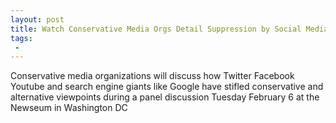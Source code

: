```yaml
---
layout: post
title: Watch Conservative Media Orgs Detail Suppression by Social Media Giants
tags:
 -
---
```

Conservative media organizations will discuss how Twitter Facebook Youtube and search engine giants like Google have stifled conservative and alternative viewpoints during a panel discussion Tuesday February 6 at the Newseum in Washington DC
